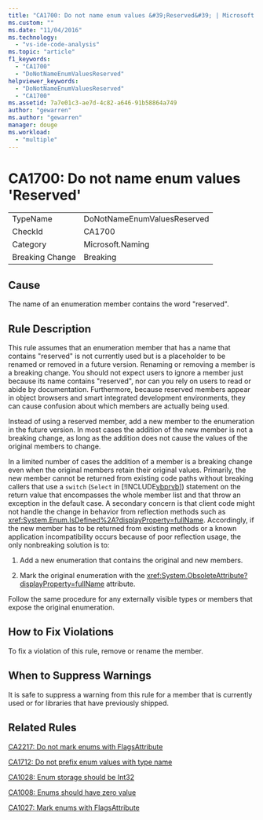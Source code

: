 ```yaml
---
title: "CA1700: Do not name enum values &#39;Reserved&#39; | Microsoft Docs"
ms.custom: ""
ms.date: "11/04/2016"
ms.technology: 
  - "vs-ide-code-analysis"
ms.topic: "article"
f1_keywords: 
  - "CA1700"
  - "DoNotNameEnumValuesReserved"
helpviewer_keywords: 
  - "DoNotNameEnumValuesReserved"
  - "CA1700"
ms.assetid: 7a7e01c3-ae7d-4c82-a646-91b58864a749
author: "gewarren"
ms.author: "gewarren"
manager: douge
ms.workload: 
  - "multiple"
---
```

# CA1700: Do not name enum values &#39;Reserved&#39;
|||  
|-|-|  
|TypeName|DoNotNameEnumValuesReserved|  
|CheckId|CA1700|  
|Category|Microsoft.Naming|  
|Breaking Change|Breaking|  
  
## Cause  
 The name of an enumeration member contains the word "reserved".  
  
## Rule Description  
 This rule assumes that an enumeration member that has a name that contains "reserved" is not currently used but is a placeholder to be renamed or removed in a future version. Renaming or removing a member is a breaking change. You should not expect users to ignore a member just because its name contains "reserved", nor can you rely on users to read or abide by documentation. Furthermore, because reserved members appear in object browsers and smart integrated development environments, they can cause confusion about which members are actually being used.  
  
 Instead of using a reserved member, add a new member to the enumeration in the future version. In most cases the addition of the new member is not a breaking change, as long as the addition does not cause the values of the original members to change.  
  
 In a limited number of cases the addition of a member is a breaking change even when the original members retain their original values. Primarily, the new member cannot be returned from existing code paths without breaking callers that use a `switch` (`Select` in [!INCLUDE[vbprvb](../code-quality/includes/vbprvb_md.md)]) statement on the return value that encompasses the whole member list and that throw an exception in the default case. A secondary concern is that client code might not handle the change in behavior from reflection methods such as <xref:System.Enum.IsDefined%2A?displayProperty=fullName>. Accordingly, if the new member has to be returned from existing methods or a known application incompatibility occurs because of poor reflection usage, the only nonbreaking solution is to:  
  
1.  Add a new enumeration that contains the original and new members.  
  
2.  Mark the original enumeration with the <xref:System.ObsoleteAttribute?displayProperty=fullName> attribute.  
  
 Follow the same procedure for any externally visible types or members that expose the original enumeration.  
  
## How to Fix Violations  
 To fix a violation of this rule, remove or rename the member.  
  
## When to Suppress Warnings  
 It is safe to suppress a warning from this rule for a member that is currently used or for libraries that have previously shipped.  
  
## Related Rules  
 [CA2217: Do not mark enums with FlagsAttribute](../code-quality/ca2217-do-not-mark-enums-with-flagsattribute.md)  
  
 [CA1712: Do not prefix enum values with type name](../code-quality/ca1712-do-not-prefix-enum-values-with-type-name.md)  
  
 [CA1028: Enum storage should be Int32](../code-quality/ca1028-enum-storage-should-be-int32.md)  
  
 [CA1008: Enums should have zero value](../code-quality/ca1008-enums-should-have-zero-value.md)  
  
 [CA1027: Mark enums with FlagsAttribute](../code-quality/ca1027-mark-enums-with-flagsattribute.md)